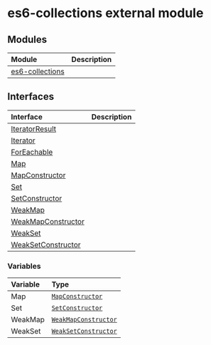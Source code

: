 # es6-collections external module


## Modules

| Module	   |  Description |
|:-------------|:---------------|
| [es6-collections](es6-collections-imodule.md)     |  |




## Interfaces

| Interface	   |  Description |
|:-------------|:---------------|
| [IteratorResult](iteratorresult.md)   |   |
| [Iterator](iterator.md)   |   |
| [ForEachable](foreachable.md)   |   |
| [Map](map.md)   |   |
| [MapConstructor](mapconstructor.md)   |   |
| [Set](set.md)   |   |
| [SetConstructor](setconstructor.md)   |   |
| [WeakMap](weakmap.md)   |   |
| [WeakMapConstructor](weakmapconstructor.md)   |   |
| [WeakSet](weakset.md)   |   |
| [WeakSetConstructor](weaksetconstructor.md)   |   |






### Variables

| Variable	   | Type|
|:-----------|:------------|
|Map   | [`MapConstructor`](../es6-collections/mapconstructor.md) |
|Set   | [`SetConstructor`](../es6-collections/setconstructor.md) |
|WeakMap   | [`WeakMapConstructor`](../es6-collections/weakmapconstructor.md) |
|WeakSet   | [`WeakSetConstructor`](../es6-collections/weaksetconstructor.md) |

